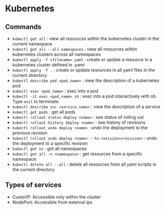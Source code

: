 # Kubernetes

## Commands

- `kubectl get all` : view all resources within the kubernetes cluster in the current namespace
- `kubectl get all --all-namespaces` : view all resources within kubernetes clusters across all namespaces
- `kubectl apply -f <filename>.yaml` : create or update a resource in a kubernetes cluster defined in <filename>.yaml
- `kubectl apply -f .` : create or update resources in all yaml files in the current directory
- `kubectl describe pod <pod_name>` : view the description of a kubernetes pod
- `kubectl exec <pod_name>` : exec into a pod
- `kubectl -it exec <pod_name> sh` : exec into a pod interactively with sh. Type `exit` to terminate.
- `kubectl describe svc <service_name>` : view the description of a service
- `kubectl get pods` : get all pods
- `kubectl rollout status deploy <name>` : see status of rolling out
- `kubectl rollout history deploy <name>` : see history of revisions
- `kubectl rollout undo deploy <name>` : undo the deployment to the previous revision
- `kubectl rollout undo deploy <name> --to-revision=<revision>` : undo the deployment to a specific revision
- `kubectl get ns` : get all namespaces
- `kubectl get all -n <namespace>` : get resources from a specific namespace
- `kubectl delete all --all` : delete all resources from all yaml scripts in the current directory

## Types of services

- CusterIP: Accessible only within the cluster
- NodePort: Accessible from external ips

